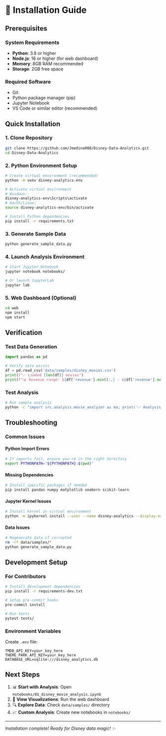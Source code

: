 # 🚀 Installation Guide

## Prerequisites

### System Requirements
- **Python**: 3.8 or higher
- **Node.js**: 16 or higher (for web dashboard)
- **Memory**: 8GB RAM recommended
- **Storage**: 2GB free space

### Required Software
- Git
- Python package manager (pip)
- Jupyter Notebook
- VS Code or similar editor (recommended)

## Quick Installation

### 1. Clone Repository
```bash
git clone https://github.com/Jmedina008/Disney-Data-Analytics.git
cd Disney-Data-Analytics
```

### 2. Python Environment Setup
```bash
# Create virtual environment (recommended)
python -m venv disney-analytics-env

# Activate virtual environment
# Windows:
disney-analytics-env\Scripts\activate
# macOS/Linux:
source disney-analytics-env/bin/activate

# Install Python dependencies
pip install -r requirements.txt
```

### 3. Generate Sample Data
```bash
python generate_sample_data.py
```

### 4. Launch Analysis Environment
```bash
# Start Jupyter Notebook
jupyter notebook notebooks/

# Or launch JupyterLab
jupyter lab
```

### 5. Web Dashboard (Optional)
```bash
cd web
npm install
npm start
```

## Verification

### Test Data Generation
```python
import pandas as pd

# Verify data exists
df = pd.read_csv('data/samples/disney_movies.csv')
print(f"✅ Loaded {len(df)} movies")
print(f"📊 Revenue range: ${df['revenue'].min():,} - ${df['revenue'].max():,}")
```

### Test Analysis
```bash
# Run sample analysis
python -c "import src.analysis.movie_analyzer as ma; print('✅ Analysis modules working')"
```

## Troubleshooting

### Common Issues

#### Python Import Errors
```bash
# If imports fail, ensure you're in the right directory
export PYTHONPATH="${PYTHONPATH}:$(pwd)"
```

#### Missing Dependencies
```bash
# Install specific packages if needed
pip install pandas numpy matplotlib seaborn scikit-learn
```

#### Jupyter Kernel Issues
```bash
# Install kernel in virtual environment
python -m ipykernel install --user --name disney-analytics --display-name "Disney Analytics"
```

#### Data Issues
```bash
# Regenerate data if corrupted
rm -rf data/samples/*
python generate_sample_data.py
```

## Development Setup

### For Contributors
```bash
# Install development dependencies
pip install -r requirements-dev.txt

# Setup pre-commit hooks
pre-commit install

# Run tests
pytest tests/
```

### Environment Variables
Create `.env` file:
```
TMDB_API_KEY=your_key_here
THEME_PARK_API_KEY=your_key_here
DATABASE_URL=sqlite:///disney_analytics.db
```

## Next Steps

1. 📊 **Start with Analysis**: Open `notebooks/01_disney_movie_analysis.ipynb`
2. 🎨 **View Visualizations**: Run the web dashboard
3. 🔍 **Explore Data**: Check `data/samples/` directory
4. 📈 **Custom Analysis**: Create new notebooks in `notebooks/`

---
*Installation complete! Ready for Disney data magic! ✨*